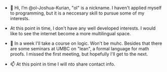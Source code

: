 - 👋 Hi, I’m @ol-Joshua-Kurian, "ol" is a nickname. I haven't applied myself to programming, but it is a neccesary skill to pursue some of my interests.
- At this point in time, I don't have any well developed interests. I would like to see the internet become a more multilingual space.
- 🌱 In a week I'll take a course on logic. Won't be muhc. Besides that there are some seminars at UMBC on "lean", a formal language for math proofs. I missed the first meeting,
 but hopefully I'll get to the next.

- 📫 At this point in time I will nto share contact info.
